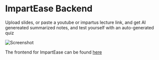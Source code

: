 # ImpartEase Backend

Upload slides, or paste a youtube or impartus lecture link, and get AI genereated summarized notes, and test yourself with an auto-generated quiz

![Screenshot](https://i.imgur.com/1XxKcv9.png)

The frontend for ImpartEase can be found [here](https://github.com/Samirkhairati/ImpartEase)
